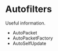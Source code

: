 Autofilters
=========================

Useful information.

* AutoPacket
* AutoPacketFactory
* AutoSelfUpdate
